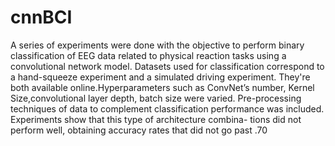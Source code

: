 # cnnBCI

A series of experiments were done with the objective to perform binary classification of EEG
data related to physical reaction tasks using a convolutional network model. Datasets used for classification correspond to a hand-squeeze experiment and a simulated driving experiment. They're both available online.Hyperparameters such as ConvNet’s number, Kernel Size,convolutional layer depth, batch size were varied. Pre-processing techniques of data to complement
classification performance was included. Experiments show that this type of architecture combina-
tions did not perform well, obtaining accuracy rates that did not go past .70
